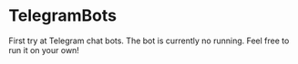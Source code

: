 # TelegramBots
First try at Telegram chat bots. The bot is currently no running. Feel free to run it on your own!

